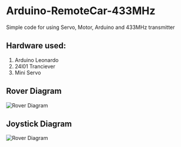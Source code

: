 # Arduino-RemoteCar-433MHz
Simple code for using Servo, Motor, Arduino and 433MHz transmitter

<h2> Hardware used: </h2>
<ol>
  <li>Arduino Leonardo</li>
  <li>24l01 Tranciever</li>
  <li>Mini Servo</li>
</ol>

<h2> Rover Diagram </h2>

![Rover Diagram](https://i.imgur.com/AqX9mny.png)
<h2> Joystick Diagram </h2>

![Rover Diagram](https://i.imgur.com/RGIYoDD.png)